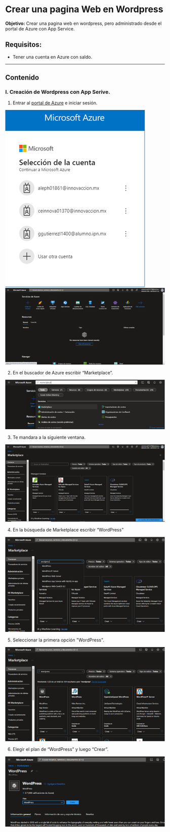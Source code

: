 # Crear una pagina Web en Wordpress
**Objetivo:** Crear una pagina web en wordpress, pero administrado desde el portal de Azure con App Service.

## Requisitos:
- Tener una cuenta en Azure con saldo.

---------------------------

## Contenido

### I. Creación de Wordpress con App Serive.

1. Entrar al [portal de Azure](https://portal.azure.com/) e iniciar sesión.

![](https://github.com/GustavoGutierrez21/practicas-az900/blob/main/imagenes/1_crear_pagina_web/inicio_sesion.png) ![](https://github.com/GustavoGutierrez21/practicas-az900/blob/main/imagenes/1_crear_pagina_web/1.png)

2. En el buscador de Azure escribir “Marketplace”.

![](https://github.com/GustavoGutierrez21/practicas-az900/blob/main/imagenes/1_crear_pagina_web/2.png)

3. Te mandara a la siguiente ventana.

![](https://github.com/GustavoGutierrez21/practicas-az900/blob/main/imagenes/1_crear_pagina_web/3.png)

4. En la búsqueda de Marketplace escribir “WordPress”

![](https://github.com/GustavoGutierrez21/practicas-az900/blob/main/imagenes/1_crear_pagina_web/4.png)

5. Seleccionar la primera opción "WordPress".

![](https://github.com/GustavoGutierrez21/practicas-az900/blob/main/imagenes/1_crear_pagina_web/5.png)

6.	Elegir el plan de “WordPress” y luego “Crear”.

![](https://github.com/GustavoGutierrez21/practicas-az900/blob/main/imagenes/1_crear_pagina_web/6.png)